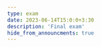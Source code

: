 ```yaml
---
type: exam
date: 2023-06-14T15:0:0+3:30
description: 'Final exam'
hide_from_announcments: true
---
```

<!-- **Topics:**
1. Topic 1
2. Topic 2
3. Topic 3 -->
